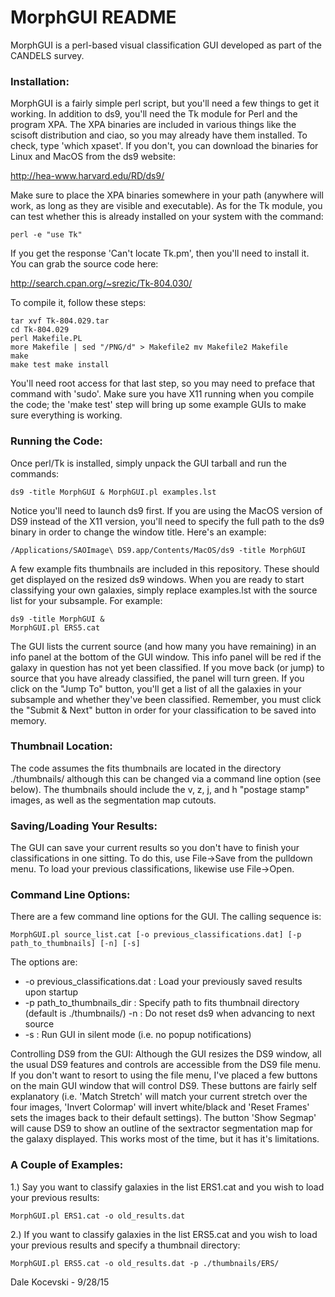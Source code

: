 # MorphGUI README

MorphGUI is a perl-based visual classification GUI developed as part of the CANDELS survey.

### Installation:
MorphGUI is a fairly simple perl script, but you'll need a few things to get it working. In addition to ds9, you'll need the Tk module for Perl and the program XPA. The XPA binaries are included in various things like the scisoft distribution and ciao, so you may already have them installed. To check, type 'which xpaset'. If you don't, you can download the binaries for Linux and MacOS from the ds9 website:

http://hea-www.harvard.edu/RD/ds9/

Make sure to place the XPA binaries somewhere in your path (anywhere will work, as long as they are visible and executable).  As for the Tk module, you can test whether this is already installed on your system with the command:

    perl -e "use Tk"

If you get the response 'Can't locate Tk.pm', then you'll need to install it. You can grab the source code here:

http://search.cpan.org/~srezic/Tk-804.030/

To compile it, follow these steps:

    tar xvf Tk-804.029.tar
    cd Tk-804.029
    perl Makefile.PL
    more Makefile | sed "/PNG/d" > Makefile2 mv Makefile2 Makefile
    make
    make test make install
  
You'll need root access for that last step, so you may need to preface that command with 'sudo'. Make sure you have X11 running when you compile the code; the 'make test' step will bring up some example GUIs to make sure everything is working.

### Running the Code:
Once perl/Tk is installed, simply unpack the GUI tarball and run the commands:

    ds9 -title MorphGUI & MorphGUI.pl examples.lst

Notice you'll need to launch ds9 first. If you are using the MacOS version of DS9 instead of the X11 version, you'll need to specify the full path to the ds9 binary in order to change the window title. Here's an example:

    /Applications/SAOImage\ DS9.app/Contents/MacOS/ds9 -title MorphGUI
    
A few example fits thumbnails are included in this repository.  These should get displayed on the resized ds9 windows. When you are ready to start classifying your own galaxies, simply replace examples.lst with the source list for your subsample. For example:

    ds9 -title MorphGUI & 
    MorphGUI.pl ERS5.cat
    
The GUI lists the current source (and how many you have remaining) in an info panel at the bottom of the GUI window. This info panel will be red if the galaxy in question has not yet been classified. If you move back (or jump) to source that you have already classified, the panel will turn green. If you click on the "Jump To" button, you'll get a list of all the galaxies in your subsample and whether they've been classified. Remember, you must click the "Submit & Next" button in order for your classification to be saved into memory.

### Thumbnail Location:
The code assumes the fits thumbnails are located in the directory ./thumbnails/ although this can be changed via a command line option (see below). The thumbnails should include the v, z, j, and h "postage stamp" images, as well as the segmentation map cutouts.

### Saving/Loading Your Results:
The GUI can save your current results so you don't have to finish your classifications in one sitting. To do this, use File->Save from the pulldown menu. To load your previous classifications, likewise use File->Open.

### Command Line Options:
There are a few command line options for the GUI. The calling sequence is:

    MorphGUI.pl source_list.cat [-o previous_classifications.dat] [-p path_to_thumbnails] [-n] [-s] 

The options are:
* -o previous_classifications.dat : Load your previously saved results upon startup
* -p path_to_thumbnails_dir : Specify path to fits thumbnail directory (default is ./thumbnails/) -n : Do not reset ds9 when advancing to next source
* -s : Run GUI in silent mode (i.e. no popup notifications)
    
Controlling DS9 from the GUI:
Although the GUI resizes the DS9 window, all the usual DS9 features and controls are accessible from the DS9 file menu. If you don't want to resort to using the file menu, I've placed a few buttons on the main GUI window that will control DS9. These buttons are fairly self explanatory (i.e. 'Match Stretch' will match your current stretch over the four images, 'Invert Colormap' will invert white/black and 'Reset Frames' sets the images back to their default settings). The button 'Show Segmap' will cause DS9 to show an outline of the sextractor segmentation map for the galaxy displayed. This works most of the time, but it has it's limitations.

### A Couple of Examples:

  1.) Say you want to classify galaxies in the list ERS1.cat and you wish to load your previous results:

    MorphGUI.pl ERS1.cat -o old_results.dat
    
  2.) If you want to classify galaxies in the list ERS5.cat and you wish to load your previous results and specify a thumbnail directory:

    MorphGUI.pl ERS5.cat -o old_results.dat -p ./thumbnails/ERS/
    
    
Dale Kocevski - 9/28/15
